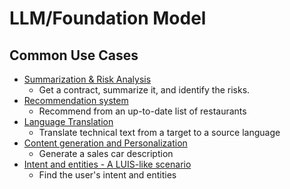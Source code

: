 # LLM/Foundation Model

## Common Use Cases

- [Summarization & Risk Analysis](SUMMARIZATION.md)
  - Get a contract, summarize it, and identify the risks.
- [Recommendation system](RECOMMENDATION.md)
  - Recommend from an up-to-date list of restaurants
- [Language Translation](TRANSLATION.md)
  - Translate technical text from a target to a source language
- [Content generation and Personalization](GENERATION.md)
  - Generate a sales car description 
- [Intent and entities - A LUIS-like scenario](INTENT.md)
  - Find the user's intent and entities

